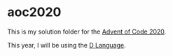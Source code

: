 # aoc2020
This is my solution folder for the [Advent of Code 2020](https://adventofcode.com/). 

This year, I will be using the [D Language](https://dlang.org).
